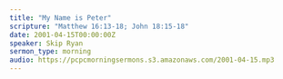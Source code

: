```yaml
---
title: "My Name is Peter"
scripture: "Matthew 16:13-18; John 18:15-18"
date: 2001-04-15T00:00:00Z
speaker: Skip Ryan
sermon_type: morning
audio: https://pcpcmorningsermons.s3.amazonaws.com/2001-04-15.mp3 
---
```



